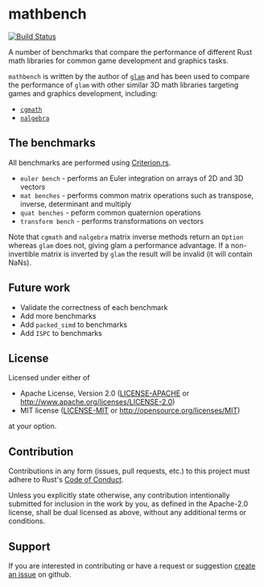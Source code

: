# mathbench

[![Build Status]][travis-ci]

A number of benchmarks that compare the performance of different Rust math
libraries for common game development and graphics tasks.

`mathbench` is written by the author of [`glam`][glam] and has been used to
compare the performance of `glam` with other similar 3D math libraries targeting
games and graphics development, including:

* [`cgmath`][cgmath]
* [`nalgebra`][nalgebra]

## The benchmarks

All benchmarks are performed using [Criterion.rs].

* `euler bench` - performs an Euler integration on arrays of 2D and 3D vectors
* `mat benches` - performs common matrix operations such as transpose, inverse,
  determinant and multiply
* `quat benches` - peform common quaternion operations
* `transform bench` - performs transformations on vectors

Note that `cgmath` and `nalgebra` matrix inverse methods return an `Option`
whereas `glam` does not, giving glam a performance advantage. If a
non-invertible matrix is inverted by `glam` the result will be invalid (it will
contain NaNs).

## Future work

* Validate the correctness of each benchmark
* Add more benchmarks
* Add `packed_simd` to benchmarks
* Add `ISPC` to benchmarks

## License

Licensed under either of

* Apache License, Version 2.0 ([LICENSE-APACHE](LICENSE-APACHE)
  or http://www.apache.org/licenses/LICENSE-2.0)
* MIT license ([LICENSE-MIT](LICENSE-MIT)
  or http://opensource.org/licenses/MIT)

at your option.

## Contribution

Contributions in any form (issues, pull requests, etc.) to this project must
adhere to Rust's [Code of Conduct].

Unless you explicitly state otherwise, any contribution intentionally submitted
for inclusion in the work by you, as defined in the Apache-2.0 license, shall be
dual licensed as above, without any additional terms or conditions.

## Support
If you are interested in contributing or have a request or suggestion
[create an issue] on github.

[Build Status]: https://travis-ci.org/bitshifter/mathbench-rs.svg?branch=master
[travis-ci]: https://travis-ci.org/bitshifter/mathbench-rs
[Criterion.rs]: https://bheisler.github.io/criterion.rs/book/index.html
[glam]: https://github.com/bitshifter/glam-rs
[cgmath]: https://github.com/rustgd/cgmath
[nalgebra]: https://github.com/rustsim/nalgebra
[Criterion.rs]: https://bheisler.github.io/criterion.rs/book/index.html
[Code of Conduct]: https://www.rust-lang.org/en-US/conduct.html
[create an issue]: https://github.com/bitshifter/mathbench-rs/issues
